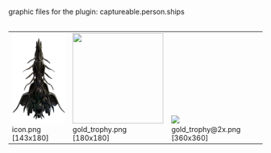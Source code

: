 graphic files for the plugin: captureable.person.ships<br>
<br>
<table>
	<tr valign="bottom">
		<td><a href="https://github.com/zuckung/endless-sky-plugins/blob/main/myplugins/captureable.person.ships/icon.png"><img src="https://raw.githubusercontent.com/zuckung/endless-sky-plugins/refs/heads/main/myplugins/captureable.person.ships/icon.png" width="143" height="180"></a><br>
		icon.png [143x180]</td>
		<td><a href="https://github.com/zuckung/endless-sky-plugins/blob/main/myplugins/captureable.person.ships/images/outfit/gold_trophy.png"><img src="https://raw.githubusercontent.com/zuckung/endless-sky-plugins/refs/heads/main/myplugins/captureable.person.ships/images/outfit/gold_trophy.png" width="180" height="180"></a><br>
		gold_trophy.png [180x180]</td>
		<td><a href="https://github.com/zuckung/endless-sky-plugins/blob/main/myplugins/captureable.person.ships/images/outfit/gold_trophy@2x.png"><img src="https://raw.githubusercontent.com/zuckung/endless-sky-plugins/refs/heads/main/myplugins/captureable.person.ships/images/outfit/gold_trophy@2x.png" height="200"></a><br>
		gold_trophy@2x.png [360x360]</td>
	</tr>
</table>
